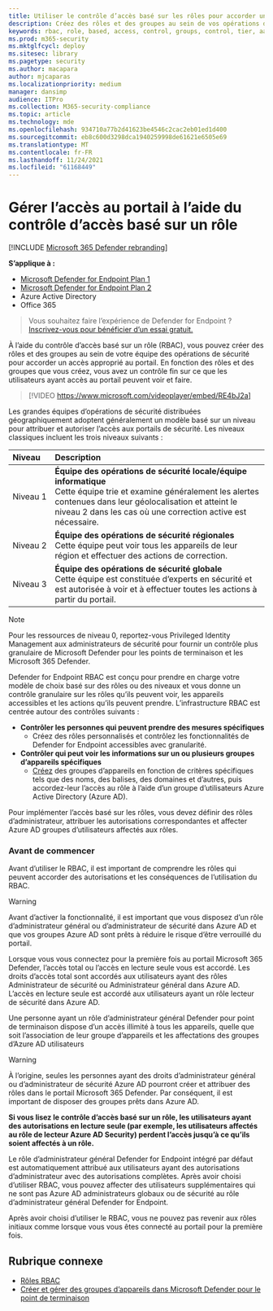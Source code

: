 ```yaml
---
title: Utiliser le contrôle d’accès basé sur les rôles pour accorder un accès fin au Microsoft 365 Defender web
description: Créez des rôles et des groupes au sein de vos opérations de sécurité pour accorder l’accès au portail.
keywords: rbac, role, based, access, control, groups, control, tier, aad
ms.prod: m365-security
ms.mktglfcycl: deploy
ms.sitesec: library
ms.pagetype: security
ms.author: macapara
author: mjcaparas
ms.localizationpriority: medium
manager: dansimp
audience: ITPro
ms.collection: M365-security-compliance
ms.topic: article
ms.technology: mde
ms.openlocfilehash: 934710a77b2d41623be4546c2cac2eb01ed1d400
ms.sourcegitcommit: eb8c600d3298dca1940259998de61621e6505e69
ms.translationtype: MT
ms.contentlocale: fr-FR
ms.lasthandoff: 11/24/2021
ms.locfileid: "61168449"
---
```

# <a name="manage-portal-access-using-role-based-access-control"></a>Gérer l’accès au portail à l’aide du contrôle d’accès basé sur un rôle

[!INCLUDE [Microsoft 365 Defender rebranding](../../includes/microsoft-defender.md)]

**S’applique à :**
- [Microsoft Defender for Endpoint Plan 1](https://go.microsoft.com/fwlink/p/?linkid=2154037)
- [Microsoft Defender for Endpoint Plan 2](https://go.microsoft.com/fwlink/p/?linkid=2154037)
- Azure Active Directory
- Office 365

> Vous souhaitez faire l’expérience de Defender for Endpoint ? [Inscrivez-vous pour bénéficier d’un essai gratuit.](https://signup.microsoft.com/create-account/signup?products=7f379fee-c4f9-4278-b0a1-e4c8c2fcdf7e&ru=https://aka.ms/MDEp2OpenTrial?ocid=docs-wdatp-rbac-abovefoldlink)

À l’aide du contrôle d’accès basé sur un rôle (RBAC), vous pouvez créer des rôles et des groupes au sein de votre équipe des opérations de sécurité pour accorder un accès approprié au portail. En fonction des rôles et des groupes que vous créez, vous avez un contrôle fin sur ce que les utilisateurs ayant accès au portail peuvent voir et faire. 

> [!VIDEO https://www.microsoft.com/videoplayer/embed/RE4bJ2a]

Les grandes équipes d’opérations de sécurité distribuées géographiquement adoptent généralement un modèle basé sur un niveau pour attribuer et autoriser l’accès aux portails de sécurité. Les niveaux classiques incluent les trois niveaux suivants :

Niveau|Description|
:---|:---|
Niveau 1|**Équipe des opérations de sécurité locale/équipe informatique** <br> Cette équipe trie et examine généralement les alertes contenues dans leur géolocalisation et atteint le niveau 2 dans les cas où une correction active est nécessaire.|
Niveau 2|**Équipe des opérations de sécurité régionales** <br> Cette équipe peut voir tous les appareils de leur région et effectuer des actions de correction.|
Niveau 3|**Équipe des opérations de sécurité globale** <br> Cette équipe est constituée d’experts en sécurité et est autorisée à voir et à effectuer toutes les actions à partir du portail.|

> [!NOTE]
> Pour les ressources de niveau [](/azure/active-directory/privileged-identity-management/pim-configure) 0, reportez-vous Privileged Identity Management aux administrateurs de sécurité pour fournir un contrôle plus granulaire de Microsoft Defender pour les points de terminaison et les Microsoft 365 Defender.  

Defender for Endpoint RBAC est conçu pour prendre en charge votre modèle de choix basé sur des rôles ou des niveaux et vous donne un contrôle granulaire sur les rôles qu’ils peuvent voir, les appareils accessibles et les actions qu’ils peuvent prendre. L’infrastructure RBAC est centrée autour des contrôles suivants :

- **Contrôler les personnes qui peuvent prendre des mesures spécifiques**
  - Créez des rôles personnalisés et contrôlez les fonctionnalités de Defender for Endpoint accessibles avec granularité.
- **Contrôler qui peut voir les informations sur un ou plusieurs groupes d’appareils spécifiques**
  - [Créez](machine-groups.md) des groupes d’appareils en fonction de critères spécifiques tels que des noms, des balises, des domaines et d’autres, puis accordez-leur l’accès au rôle à l’aide d’un groupe d’utilisateurs Azure Active Directory (Azure AD).

Pour implémenter l’accès basé sur les rôles, vous devez définir des rôles d’administrateur, attribuer les autorisations correspondantes et affecter Azure AD groupes d’utilisateurs affectés aux rôles.

### <a name="before-you-begin"></a>Avant de commencer

Avant d’utiliser le RBAC, il est important de comprendre les rôles qui peuvent accorder des autorisations et les conséquences de l’utilisation du RBAC.

> [!WARNING]
> Avant d’activer la fonctionnalité, il est important que vous disposez d’un rôle d’administrateur général ou d’administrateur de sécurité dans Azure AD et que vos groupes Azure AD sont prêts à réduire le risque d’être verrouillé du portail. 

Lorsque vous vous connectez pour la première fois au portail Microsoft 365 Defender, l’accès total ou l’accès en lecture seule vous est accordé. Les droits d’accès total sont accordés aux utilisateurs ayant des rôles Administrateur de sécurité ou Administrateur général dans Azure AD. L’accès en lecture seule est accordé aux utilisateurs ayant un rôle lecteur de sécurité dans Azure AD. 

Une personne ayant un rôle d’administrateur général Defender pour point de terminaison dispose d’un accès illimité à tous les appareils, quelle que soit l’association de leur groupe d’appareils et les affectations des groupes d’Azure AD utilisateurs

> [!WARNING]
> À l’origine, seules les personnes ayant des droits d’administrateur général ou d’administrateur de sécurité Azure AD pourront créer et attribuer des rôles dans le portail Microsoft 365 Defender. Par conséquent, il est important de disposer des groupes prêts dans Azure AD.
>
> **Si vous lisez le contrôle d’accès basé sur un rôle, les utilisateurs ayant des autorisations en lecture seule (par exemple, les utilisateurs affectés au rôle de lecteur Azure AD Security) perdent l’accès jusqu’à ce qu’ils soient affectés à un rôle.** 
>
>Le rôle d’administrateur général Defender for Endpoint intégré par défaut est automatiquement attribué aux utilisateurs ayant des autorisations d’administrateur avec des autorisations complètes. Après avoir choisi d’utiliser RBAC, vous pouvez affecter des utilisateurs supplémentaires qui ne sont pas Azure AD administrateurs globaux ou de sécurité au rôle d’administrateur général Defender for Endpoint. 
>
> Après avoir choisi d’utiliser le RBAC, vous ne pouvez pas revenir aux rôles initiaux comme lorsque vous vous êtes connecté au portail pour la première fois.

## <a name="related-topic"></a>Rubrique connexe

- [Rôles RBAC](../office-365-security/migrate-to-defender-for-office-365-onboard.md#rbac-roles)
- [Créer et gérer des groupes d’appareils dans Microsoft Defender pour le point de terminaison](machine-groups.md)
